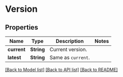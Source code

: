 # Version

## Properties

Name | Type | Description | Notes
------------ | ------------- | ------------- | -------------
**current** | **String** | Current version. | 
**latest** | **String** | Same as `current`. | 

[[Back to Model list]](../README.md#documentation-for-models) [[Back to API list]](../README.md#documentation-for-api-endpoints) [[Back to README]](../README.md)


